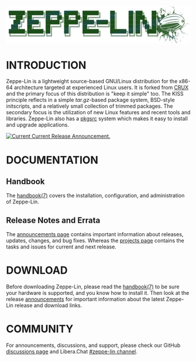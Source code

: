 ![](https://github.com/zeppe-lin/artwork/blob/master/logo-big-2color.png?raw=true)

# INTRODUCTION

Zeppe-Lin is a lightweight source-based GNU/Linux distribution for the
x86-64 architecture targeted at experienced Linux users.
It is forked from [CRUX][1] and the primary focus of this distribution
is "keep it simple" too.  The KISS principle reflects in a simple
_tar.gz_-based package system, BSD-style initscripts, and a relatively
small collection of trimmed packages.  The secondary focus is the
utilization of new Linux features and recent tools and libraries.
Zeppe-Lin also has a [pkgsrc][2] system which makes it easy to install
and upgrade applications.

[1]: http://crux.nu
[2]: https://zeppe-lin.github.io/handbook.7.html#THE-PKGSRC-SYSTEM

<!-- GitHub release (latest by date) -->
<a href="https://github.com/orgs/zeppe-lin/discussions/3">
  <img src="https://img.shields.io/github/v/release/zeppe-lin/pkgsrc-core?color=2c5e36&display_name=tag&label=CURRENT%20RELEASE&logo=linux&logoColor=white&style=for-the-badge" alt="Current Current Release Announcement.">
</a>

# DOCUMENTATION

## Handbook

The [handbook(7)][HANDBOOK] covers the installation, configuration,
and administration of Zeppe-Lin.

## Release Notes and Errata

The [announcements page][ANNOUNCE] contains important information
about releases, updates, changes, and bug fixes.
Whereas the [projects page][TASKLIST] contains the tasks and issues
for current and next release.

# DOWNLOAD

Before downloading Zeppe-Lin, please read the [handbook(7)][HANDBOOK]
to be sure your hardware is supported, and you know how to install it.
Then look at the release [announcements][ANNOUNCE] for important
information about the latest Zeppe-Lin release and download links.

# COMMUNITY

For announcements, discussions, and support, please check our GitHub
[discussions page][FORUM] and Libera.Chat [#zeppe-lin channel][IRC].

<!-- REFERENCES -->
[HANDBOOK]: https://zeppe-lin.github.io/handbook.7.html
[ANNOUNCE]: https://github.com/orgs/zeppe-lin/discussions/categories/announcements
[TASKLIST]: https://github.com/orgs/zeppe-lin/projects
[FORUM]:    https://github.com/orgs/zeppe-lin/discussions
[IRC]:      https://web.libera.chat/#zeppe-lin

